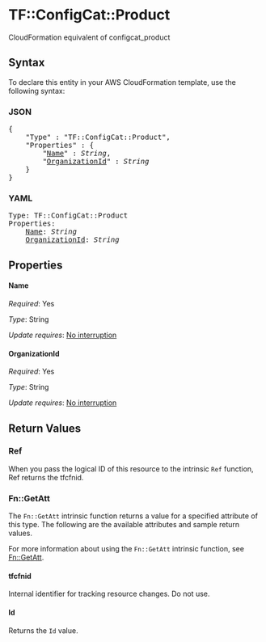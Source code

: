 # TF::ConfigCat::Product

CloudFormation equivalent of configcat_product

## Syntax

To declare this entity in your AWS CloudFormation template, use the following syntax:

### JSON

<pre>
{
    "Type" : "TF::ConfigCat::Product",
    "Properties" : {
        "<a href="#name" title="Name">Name</a>" : <i>String</i>,
        "<a href="#organizationid" title="OrganizationId">OrganizationId</a>" : <i>String</i>
    }
}
</pre>

### YAML

<pre>
Type: TF::ConfigCat::Product
Properties:
    <a href="#name" title="Name">Name</a>: <i>String</i>
    <a href="#organizationid" title="OrganizationId">OrganizationId</a>: <i>String</i>
</pre>

## Properties

#### Name

_Required_: Yes

_Type_: String

_Update requires_: [No interruption](https://docs.aws.amazon.com/AWSCloudFormation/latest/UserGuide/using-cfn-updating-stacks-update-behaviors.html#update-no-interrupt)

#### OrganizationId

_Required_: Yes

_Type_: String

_Update requires_: [No interruption](https://docs.aws.amazon.com/AWSCloudFormation/latest/UserGuide/using-cfn-updating-stacks-update-behaviors.html#update-no-interrupt)

## Return Values

### Ref

When you pass the logical ID of this resource to the intrinsic `Ref` function, Ref returns the tfcfnid.

### Fn::GetAtt

The `Fn::GetAtt` intrinsic function returns a value for a specified attribute of this type. The following are the available attributes and sample return values.

For more information about using the `Fn::GetAtt` intrinsic function, see [Fn::GetAtt](https://docs.aws.amazon.com/AWSCloudFormation/latest/UserGuide/intrinsic-function-reference-getatt.html).

#### tfcfnid

Internal identifier for tracking resource changes. Do not use.

#### Id

Returns the <code>Id</code> value.


